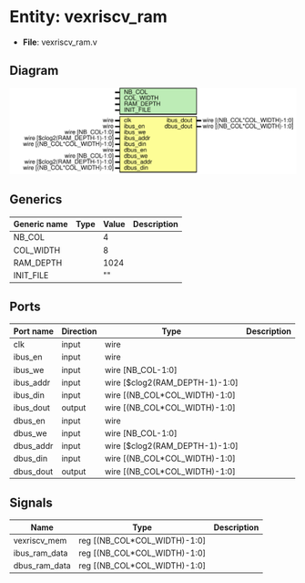 # Entity: vexriscv_ram 

- **File**: vexriscv_ram.v
## Diagram

![Diagram](vexriscv_ram.svg "Diagram")
## Generics

| Generic name | Type | Value | Description |
| ------------ | ---- | ----- | ----------- |
| NB_COL       |      | 4     |             |
| COL_WIDTH    |      | 8     |             |
| RAM_DEPTH    |      | 1024  |             |
| INIT_FILE    |      | ""    |             |
## Ports

| Port name | Direction | Type                            | Description |
| --------- | --------- | ------------------------------- | ----------- |
| clk       | input     | wire                            |             |
| ibus_en   | input     | wire                            |             |
| ibus_we   | input     | wire  [NB_COL-1:0]              |             |
| ibus_addr | input     | wire  [$clog2(RAM_DEPTH-1)-1:0] |             |
| ibus_din  | input     | wire  [(NB_COL*COL_WIDTH)-1:0]  |             |
| ibus_dout | output    | wire [(NB_COL*COL_WIDTH)-1:0]   |             |
| dbus_en   | input     | wire                            |             |
| dbus_we   | input     | wire  [NB_COL-1:0]              |             |
| dbus_addr | input     | wire  [$clog2(RAM_DEPTH-1)-1:0] |             |
| dbus_din  | input     | wire  [(NB_COL*COL_WIDTH)-1:0]  |             |
| dbus_dout | output    | wire [(NB_COL*COL_WIDTH)-1:0]   |             |
## Signals

| Name          | Type                         | Description |
| ------------- | ---------------------------- | ----------- |
| vexriscv_mem  | reg [(NB_COL*COL_WIDTH)-1:0] |             |
| ibus_ram_data | reg [(NB_COL*COL_WIDTH)-1:0] |             |
| dbus_ram_data | reg [(NB_COL*COL_WIDTH)-1:0] |             |
